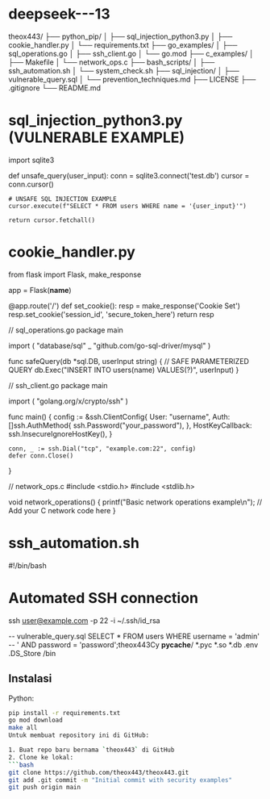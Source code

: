 # deepseek---13
theox443/
├── python_pip/
│   ├── sql_injection_python3.py
│   ├── cookie_handler.py
│   └── requirements.txt
├── go_examples/
│   ├── sql_operations.go
│   ├── ssh_client.go
│   └── go.mod
├── c_examples/
│   ├── Makefile
│   └── network_ops.c
├── bash_scripts/
│   ├── ssh_automation.sh
│   └── system_check.sh
├── sql_injection/
│   ├── vulnerable_query.sql
│   └── prevention_techniques.md
├── LICENSE
├── .gitignore
└── README.md

# sql_injection_python3.py (VULNERABLE EXAMPLE)
import sqlite3

def unsafe_query(user_input):
    conn = sqlite3.connect('test.db')
    cursor = conn.cursor()
    
    # UNSAFE SQL INJECTION EXAMPLE
    cursor.execute(f"SELECT * FROM users WHERE name = '{user_input}'")
    
    return cursor.fetchall()

# cookie_handler.py
from flask import Flask, make_response

app = Flask(__name__)

@app.route('/')
def set_cookie():
    resp = make_response('Cookie Set')
    resp.set_cookie('session_id', 'secure_token_here')
    return resp

// sql_operations.go
package main

import (
    "database/sql"
    _ "github.com/go-sql-driver/mysql"
)

func safeQuery(db *sql.DB, userInput string) {
    // SAFE PARAMETERIZED QUERY
    db.Exec("INSERT INTO users(name) VALUES(?)", userInput)
}

// ssh_client.go
package main

import (
    "golang.org/x/crypto/ssh"
)

func main() {
    config := &ssh.ClientConfig{
        User: "username",
        Auth: []ssh.AuthMethod{
            ssh.Password("your_password"),
        },
        HostKeyCallback: ssh.InsecureIgnoreHostKey(),
    }
    
    conn, _ := ssh.Dial("tcp", "example.com:22", config)
    defer conn.Close()
}

// network_ops.c
#include <stdio.h>
#include <stdlib.h>

void network_operations() {
    printf("Basic network operations example\n");
    // Add your C network code here
}
# ssh_automation.sh
#!/bin/bash
# Automated SSH connection
ssh user@example.com -p 22 -i ~/.ssh/id_rsa

-- vulnerable_query.sql
SELECT * FROM users WHERE username = 'admin' -- ' AND password = 'password';theox443Cy
__pycache__/
*.pyc
*.so
*.db
.env
.DS_Store
/bin
## Instalasi
Python:
```bash
pip install -r requirements.txt
go mod download
make all
Untuk membuat repository ini di GitHub:

1. Buat repo baru bernama `theox443` di GitHub
2. Clone ke lokal:
```bash
git clone https://github.com/theox443/theox443.git
git add .git commit -m "Initial commit with security examples"
git push origin main